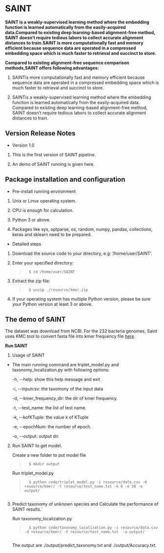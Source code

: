 # SAINT

**SAINT is a weakly-supervised learning method where the embedding function is learned automatically from the easily-acquired data.Compared to existing deep learning-based alignment-free method, SAINT doesn’t require tedious labors to collect accurate alignment distances to train.SAINT is more computationally fast and memory efficient because
sequence data are operated in a compressed embedding space which is much faster to retrieval and succinct to store.**

**Compared to existing alignment-free sequence comparison methods,SAINT offers following advantages:**

 1. SAINTis more computationally fast and memory efficient because sequence data are operated in a compressed embedding space which is much faster to retrieval and succinct to store. 

 2. SAINTis a weakly-supervised learning method where the embedding function is learned automatically from the easily-acquired data. Compared to existing deep learning-based alignment-free method, SAINT doesn’t require tedious labors to collect accurate alignment distances to train. 

## Version Release Notes

- Version 1.0

 1. This is the first version of SAINT pipeline. 

 2. An demo of SAINT running is given here. 

## Package installation and configuration

- Pre-install running environment

 1. Unix or Linux operating system.
 
 2. CPU is enough for calculation.

 3. Python 3 or above.
 
 4. Packages like sys, optparse, os, random, numpy, pandas, collections, keras and sklearn need to be prepared.

- Detailed steps

 1. Download the source code to your directory, e.g: ’/home/user/SAINT’.

 2. Enter your specified directory: 

    >```   
    >   $ cd /home/user/SAINT 
    >```  

 3. Extract the zip file: 

    >```   
    >   $ unzip ./resource/kmer.zip
    >```  

 4. If your operating system has multiple Python version, please be sure your Python version at least 3 or above.

## The demo of SAINT

The dataset was download from NCBI. For the 232 bacteria genomes, Saint uses KMC tool to convert fasta file into kmer frequency file [here](https://github.com/Ying-Lab/SAINT/tree/main/resource/kmer.zip).

**Run SAINT**

1. Usage of SAINT

- The main running command are triplet_model.py and taxonomy_localization.py with following options:

     -h, --help: show this help message and exit
     
     -i, --inputcsv: the taxomony of the input data
     
     -d, --kmer_frequency_dir: the dir of kmer frequency.
     
     -t, --test_name: the list of test name.
     
     -k, --kofKTuple: the value k of KTuple
     
     -e, --epochNum: the number of epoch.
     
     -o, --output: output dir.

2. Run SAINT to get model.

    Create a new folder to put model file

    >```   
    >   $ mkdir output
    >```  

    Run triplet_model.py
    >```  
    >   $ python code/triplet_model.py -i resource/data.csv -d resource/kmer/ -t resource/test_name.txt -k 6 -e 30 -o output/

    >```  
 

3. Predict taxonomy of unknown species and Calculate the performance of SAINT results.`  

    Run taxonomy_localization.py
    
    >```   
    >   $ python code/taxonomy_localization.py -i resource/data.csv -d resource/kmer/ -t resource/test_name.txt  -o output/

    >``` 

    The output are ./output/predict_taxonomy.txt and ./output/Accuracy.txt.

